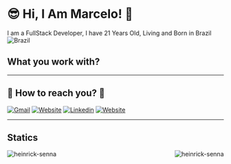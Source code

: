 <h1>😎 Hi, I Am Marcelo! 👋</h1>
<p>I am a FullStack Developer, I have 21 Years Old, Living and Born in Brazil <img alt="Brazil" src="https://raw.githubusercontent.com/stevenrskelton/flag-icon/master/png/16/country-4x3/br.png"></p>

<h2>What you work with?</h2>
<div>

   <div>
      
   </div>
   
</div>

<hr>

<h2>🤳 How to reach you? 📲</h2>
<div>
   <a href="mailto:marcelohz198@gmail.com"><img alt="Gmail" src="https://img.shields.io/badge/Gmail-D14836?style=for-the-badge&logo=gmail&logoColor=white" /></a>
   <a href="https://marcelosenna.com.br/"><img alt="Website" src="https://img.shields.io/badge/website-000000?style=for-the-badge&logo=About.me&logoColor=white" /></a>
   <a href="https://www.linkedin.com/in/marcelo-heinrick/"><img alt="Linkedin" src="https://img.shields.io/badge/LinkedIn-0077B5?style=for-the-badge&logo=linkedin&logoColor=white"/></a>
   <a href="https://wa.me/5511967240380"><img alt="Website" src="https://img.shields.io/badge/WhatsApp-25D366?style=for-the-badge&logo=whatsapp&logoColor=white"/></a>
</ol>

<hr>

<h2>Statics</h2>
<img src="https://github-readme-stats.vercel.app/api/top-langs?username=heinrick-senna&show_icons=true&locale=pt-br" alt="heinrick-senna" /> <img align="right" src="https://github-readme-streak-stats.herokuapp.com/?user=heinrick-senna&locale=en&layout=compact" alt="heinrick-senna" />
